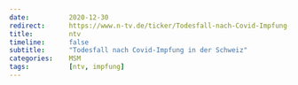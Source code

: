 ```yaml
---
date:          2020-12-30
redirect:      https://www.n-tv.de/ticker/Todesfall-nach-Covid-Impfung-in-der-Schweiz-article22262796.html
title:         ntv
timeline:      false
subtitle:      "Todesfall nach Covid-Impfung in der Schweiz"
categories:    MSM
tags:          [ntv, impfung]
---
```

